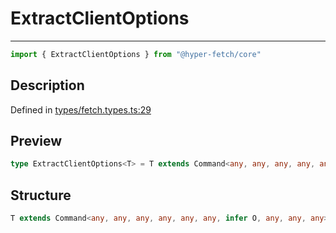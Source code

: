

# ExtractClientOptions

<div class="api-docs__separator">

---

</div><div class="api-docs__import">

```ts
import { ExtractClientOptions } from "@hyper-fetch/core"
```

</div><div class="api-docs__section">

## Description

</div><div class="api-docs__description"><span class="api-docs__do-not-parse">



</span></div><p class="api-docs__definition">

Defined in [types/fetch.types.ts:29](https://github.com/BetterTyped/hyper-fetch/blob/3fe127e9/packages/core/src/types/fetch.types.ts#L29)

</p><div class="api-docs__section">

## Preview

</div><div class="api-docs__preview type single">

```ts
type ExtractClientOptions<T> = T extends Command<any, any, any, any, any, any, infer  O, any, any, any> ? O : never;
```

</div><div class="api-docs__section">

## Structure

</div><div class="api-docs__returns">

```ts
T extends Command<any, any, any, any, any, any, infer O, any, any, any> ? O : never
```

</div>